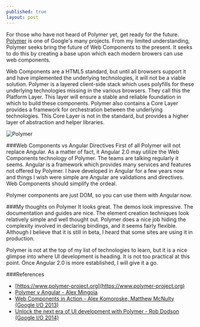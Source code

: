 ```yaml
---
published: true
layout: post
---
```



For those who have not heard of Polymer yet, get ready for the future.  [Polymer](https://www.polymer-project.org/) is one of Google's many projects.  From my limited understanding, Polymer seeks bring the future of Web Components to the present.  It seeks to do this by creating a base upon which each modern browers can use web components. 

Web Components are a HTML5 standard, but until all browsers support it and have implemented the underlying technologies, it will not be a viable solution.  Polymer is a layered client-side stack which uses polyfills for these underlying technologies missing in the various browsers.  They call this the Platform Layer.  This layer will ensure a stable and reliable foundation in which to build these components.  Polymer also contains a Core Layer provides a framework for orchestration between the underlying technologies.   This Core Layer is not in the standard, but provides a higher layer of abstraction and helper libraries.  

![Polymer](http://www.infoq.com/resource/news/2013/05/webcomponents/en/resources/polymer-architecture.png)

###Web Components vs Angular Directives
First of all Polymer will not replace Angular.  As a matter of fact, it Angular 2.0 may utilize the Web Components technology of Polymer.  The teams are talking regularly it seems.  Angular is a framework which provides many services and features not offered by Polymer.  I have developed in Angular for a few years now and things I wish were simple are Angular are validations and directives.  Web Components should simplify the ordeal.

Polymer components are just DOM, so you can use them with Angular now.

###My thoughts on Polymer
It looks great.  The demos look impressive.  The documentation and guides are nice.  The element creation techniques look relatively simple and well thought out.  Polymer does a nice job hiding the complexity involved in declaring bindings, and it seems fairly flexible.  Although I believe that it is still in beta, I heard that some sites are using it in production.

Polymer is not at the top of my list of technologies to learn, but it is a nice glimpse into where UI development is heading.  It is not too practical at this point.  Once Angular 2.0 is more established, I will give it a go. 

###References
- [https://www.polymer-project.org](https://www.polymer-project.org)
- [Polymer v Angular - Alex Mingoia](http://www.binpress.com/blog/2014/06/26/polymer-vs-angular)
- [Web Components in Action - Alex Komoroske, Matthew McNulty (Google I/O 2013)](http://www.youtube.com/watch?v=0g0oOOT86NY#t=220)
- [Unlock the next era of UI development with Polymer - Rob Dodson (Google I/O 2014)](http://www.youtube.com/watch?v=HKrYfrAzqFA)